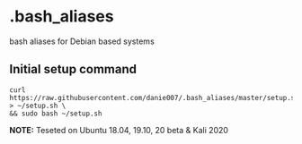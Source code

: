 # .bash_aliases
bash aliases for Debian based systems

## Initial setup command
```shell
curl https://raw.githubusercontent.com/danie007/.bash_aliases/master/setup.sh > ~/setup.sh \
&& sudo bash ~/setup.sh
```

 **NOTE:** Teseted on Ubuntu 18.04, 19.10, 20 beta & Kali 2020
